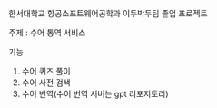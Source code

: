 한서대학교 항공소프트웨어공학과 이두박두팀 졸업 프로젝트

주제 : 수어 통역 서비스

기능
1. 수어 퀴즈 풀이
2. 수어 사전 검색
3. 수어 번역(수어 번역 서버는 gpt 리포지토리)
